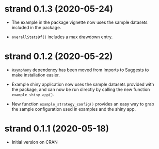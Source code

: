 # strand 0.1.3 (2020-05-24)

* The example in the package vignette now uses the sample datasets included in
the package.

* `overallStatsDf()` includes a max drawdown entry.

# strand 0.1.2 (2020-05-22)

* `Rsymphony` dependency has been moved from Imports to Suggests to make
installation easier.

* Example shiny application now uses the sample datasets provided with the package,
and can now be run directly by calling the new function `example_shiny_app()`.

* New function `example_strategy_config()` provides an easy way to grab the
sample configuration used in examples and the shiny app.

# strand 0.1.1 (2020-05-18)

* Initial version on CRAN